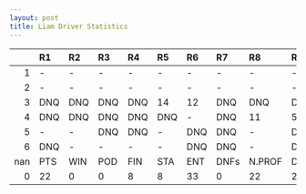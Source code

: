 ```yaml
---
layout: post 
title: Liam Driver Statistics
--- 
```


|     | R1   | R2   | R3   | R4   | R5   | R6   | R7   | R8     | R9   | R10   | R11   | R12   | Points   | Pos   |
|----:|:-----|:-----|:-----|:-----|:-----|:-----|:-----|:-------|:-----|:------|:------|:------|:---------|:------|
|   1 | -    | -    | -    | -    | -    | -    | -    | -      | -    | -     | -     | -     | nan      | nan   |
|   2 | -    | -    | -    | -    | -    | -    | -    | -      | -    | -     | -     | -     | nan      | nan   |
|   3 | DNQ  | DNQ  | DNQ  | DNQ  | 14   | 12   | DNQ  | DNQ    | DNQ  | 6     | DNQ   | 14    | 6.0      | 21.0  |
|   4 | DNQ  | DNQ  | DNQ  | DNQ  | DNQ  | -    | DNQ  | 11     | 5    | 11    | -     | 7     | 16.0     | 14.0  |
|   5 | -    | -    | DNQ  | DNQ  | -    | DNQ  | DNQ  | -      | DNQ  | -     | DNQ   | -     | 0.0      | 43.0  |
|   6 | DNQ  | -    | -    | -    | -    | DNQ  | DNQ  | -      | DNQ  | DNQ   | -     | -     | 0.0      | 48.0  |
| nan | PTS  | WIN  | POD  | FIN  | STA  | ENT  | DNFs | N.PROF | DNQ  | %FIN  | PPR   | BST   | CHA      | RNK   |
|   0 | 22   | 0    | 0    | 8    | 8    | 33   | 0    | 22     | 25   | 100.0 | 0.67  | 5     | 0.0      | 40.0  |